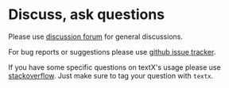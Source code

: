 # Discuss, ask questions

Please use [discussion
forum](https://groups.google.com/forum/?hl=en#!forum/textx-talk) for general
discussions.

For bug reports or suggestions please use [github issue
tracker](https://github.com/igordejanovic/textx/issues/).

If you have some specific questions on textX's usage please use
[stackoverflow](http://stackoverflow.com/).  Just make sure to tag your question
with `textx`.

